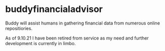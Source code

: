 # buddyfinancialadvisor
Buddy will assist humans in gathering financial data from numerous online repositiories.

As of 9.10.21 I have been retired from service as my need and further development is currently in limbo.
